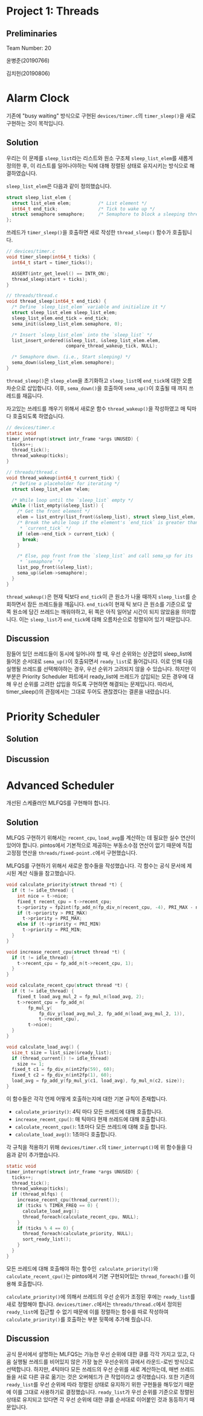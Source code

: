 # Project 1: Threads

## Preliminaries

Team Number: 20

윤병준(20190766)

김치헌(20190806)

# Alarm Clock

기존에 "busy waiting" 방식으로 구현된 `devices/timer.c`의 `timer_sleep()`을 새로 구현하는 것이 목적입니다.

## Solution

우리는 이 문제를 `sleep_list`라는 리스트와 원소 구조체 `sleep_list_elem`를 새롭게 정의한 후, 이 리스트를 일어나야하는 틱에 대해 정렬된 상태로 유지시키는 방식으로 해결하였습니다.

`sleep_list_elem`은 다음과 같이 정의했습니다.

```c
struct sleep_list_elem {
  struct list_elem elem;          /* List element */
  int64_t end_tick;               /* Tick to wake up */
  struct semaphore semaphore;     /* Semaphore to block a sleeping thread */
};
```

쓰레드가 `timer_sleep()`을 호출하면 새로 작성한 `thread_sleep()` 함수가 호출됩니다.

```c
// devices/timer.c
void timer_sleep(int64_t ticks) {
  int64_t start = timer_ticks();

  ASSERT(intr_get_level() == INTR_ON);
  thread_sleep(start + ticks);
}
```

```c
// threads/thread.c
void thread_sleep(int64_t end_tick) {
  /* Define `sleep_list_elem` variable and initialize it */
  struct sleep_list_elem sleep_list_elem;
  sleep_list_elem.end_tick = end_tick;
  sema_init(&sleep_list_elem.semaphore, 0);

  /* Insert `sleep_list_elem` into the `sleep_list` */
  list_insert_ordered(&sleep_list, &sleep_list_elem.elem,
                      compare_thread_wakeup_tick, NULL);

  /* Semaphore down. (i.e., Start sleeping) */
  sema_down(&sleep_list_elem.semaphore);
}
```

`thread_sleep()`은 `sleep_elem`을 초기화하고 `sleep_list`에 `end_tick`에 대한 오름차순으로 삽입합니다.
이후, `sema_down()`을 호출하여 `sema_up()`이 호출될 때 까지 쓰레드를 재웁니다.

자고있는 쓰레드를 깨우기 위해서 새로운 함수 `thread_wakeup()`을 작성하였고 매 틱마다 호출되도록 하였습니다.

```c
// devices/timer.c
static void
timer_interrupt(struct intr_frame *args UNUSED) {
  ticks++;
  thread_tick();
  thread_wakeup(ticks);
}
```

```c
// threads/thread.c
void thread_wakeup(int64_t current_tick) {
  /* Define a placeholder for iterating */
  struct sleep_list_elem *elem;

  /* While loop until the `sleep_list` empty */
  while (!list_empty(&sleep_list)) {
    /* Get the front element */
    elem = list_entry(list_front(&sleep_list), struct sleep_list_elem, elem);
    /* Break the while loop if the element's `end_tick` is greater than
     * `current_tick` */
    if (elem->end_tick > current_tick) {
      break;
    }

    /* Else, pop front from the `sleep_list` and call sema_up for its
     * `semaphore` */
    list_pop_front(&sleep_list);
    sema_up(&elem->semaphore);
  }
}
```

`thread_wakeup()`은 현재 틱보다 `end_tick`이 큰 원소가 나올 때까지 `sleep_list`를 순회하면서 잠든 쓰레드들을 깨웁니다.
`end_tick`이 현재 틱 보다 큰 원소를 기준으로 앞 쪽 원소에 담긴 쓰레드는 깨워야하고, 뒤 쪽은 아직 일어날 시간이 되지 않았음을 의미합니다.
이는 `sleep_list`가 `end_tick`에 대해 오름차순으로 정렬되어 있기 때문입니다.

## Discussion

잠들어 있던 쓰레드들이 동시에 일어나야 할 때, 우선 순위와는 상관없이 sleep_list에 들어온 순서대로 `sema_up()`이 호출되면서 `ready_list`로 들어갑니다.
이로 인해 다음 실행될 쓰레드를 선택해야하는 경우, 우선 순위가 고려되지 않을 수 있습니다.
하지만 이 부분은 Priority Scheduler 파트에서 ready_list에 쓰레드가 삽입되는 모든 경우에 대해 우선 순위를 고려한 삽입을 하도록 구현하면 해결되는 문제입니다.
따라서, timer_sleep()의 관점에서는 그대로 두어도 괜찮겠다는 결론을 내렸습니다.

# Priority Scheduler

## Solution

## Discussion

# Advanced Scheduler

개선된 스케쥴러인 MLFQS를 구현해야 합니다.

## Solution

MLFQS 구현하기 위해서는 `recent_cpu`, `load_avg`를 계산하는 데 필요한 실수 연산이 있어야 합니다.
pintos에서 기본적으로 제공하는 부동소수점 연산이 없기 때문에 직접 고정점 연산을 `threads/fixed-point.c`에서 구현했습니다.

MLFQS를 구현하기 위해서 새로운 함수들을 작성했습니다. 각 함수는 공식 문서에 제시된 계산 식들을 참고했습니다.

```c
void calculate_priority(struct thread *t) {
  if (t != idle_thread) {
    int nice = t->nice;
    fixed_t recent_cpu = t->recent_cpu;
    t->priority = fp2int(fp_add_n(fp_div_n(recent_cpu, -4), PRI_MAX - nice * 2));
    if (t->priority > PRI_MAX)
      t->priority = PRI_MAX;
    else if (t->priority < PRI_MIN)
      t->priority = PRI_MIN;
  }
}

void increase_recent_cpu(struct thread *t) {
  if (t != idle_thread) {
    t->recent_cpu = fp_add_n(t->recent_cpu, 1);
  }
}

void calculate_recent_cpu(struct thread *t) {
  if (t != idle_thread) {
    fixed_t load_avg_mul_2 = fp_mul_n(load_avg, 2);
    t->recent_cpu = fp_add_n(
        fp_mul_y(
            fp_div_y(load_avg_mul_2, fp_add_n(load_avg_mul_2, 1)),
            t->recent_cpu),
        t->nice);
  }
}

void calculate_load_avg() {
  size_t size = list_size(&ready_list);
  if (thread_current() != idle_thread)
    size += 1;
  fixed_t c1 = fp_div_n(int2fp(59), 60);
  fixed_t c2 = fp_div_n(int2fp(1), 60);
  load_avg = fp_add_y(fp_mul_y(c1, load_avg), fp_mul_n(c2, size));
}
```

이 함수들은 각각 언제 어떻게 호출하는지에 대한 기본 규칙이 존재합니다.

- `calculate_priority()`: 4틱 마다 모든 쓰레드에 대해 호출합니다.
- `increase_recent_cpu()`: 매 틱마다 현재 쓰레드에 대해 호출합니다.
- `calculate_recent_cpu()`: 1초마다 모든 쓰레드에 대해 호출 합니다.
- `calculate_load_avg()`: 1초마다 호출합니다.

각 규칙을 적용하기 위해 `devices/timer.c`의 `timer_interrupt()`에 위 함수들을 다음과 같이 추가했습니다.

```c
static void
timer_interrupt(struct intr_frame *args UNUSED) {
  ticks++;
  thread_tick();
  thread_wakeup(ticks);
  if (thread_mlfqs) {
    increase_recent_cpu(thread_current());
    if (ticks % TIMER_FREQ == 0) {
      calculate_load_avg();
      thread_foreach(calculate_recent_cpu, NULL);
    }
    if (ticks % 4 == 0) {
      thread_foreach(calculate_priority, NULL);
      sort_ready_list();
    }
  }
}
```

모든 쓰레드에 대해 호출해야 하는 함수인` calculate_priority()`와 `calculate_recent_cpu()`는 pintos에서 기본 구현되어있는 `thread_foreach()`를 이용해
호출합니다.

`calculate_priority()`에 의해서 쓰레드의 우선 순위가 조정된 후에는 `ready_list`를 새로 정렬해야 합니다.
`devices/timer.c`에서는 `threads/thread.c`에서 정의된 `ready_list`에 접근할 수 없기 때문에 이를 정렬하는 함수를 따로 작성하여 `calculate_priority()`를
호출하는 부분 뒷쪽에 추가해 줬습니다.

## Discussion

공식 문서에서 설명하는 MLFQS는 가능한 우선 순위에 대한 큐를 각각 가지고 있고, 다음 실행될 쓰레드를 비어있지 않은 가장 높은 우선순위의 큐에서 라운드-로빈 방식으로 선택합니다.
하지만, 4틱마다 모든 쓰레드의 우선 순위를 새로 계산하는데, 매번 쓰레드들을 서로 다른 큐로 옮기는 것은 오버헤드가 큰 작업이라고 생각했습니다.
또한 기존의 `ready_list`를 우선 순위에 따라 정렬된 상태로 유지하기 위한 구현들을 해두었기 때문에 이를 그대로 사용하기로 결정했습니다.
`ready_list`가 우선 순위를 기준으로 정렬된 상태로 유지되고 있다면 각 우선 순위에 대한 큐를 순서대로 이어붙인 것과 동등하기 때문입니다.
